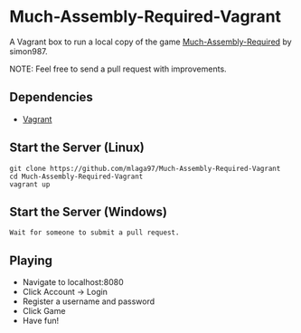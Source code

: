# Much-Assembly-Required-Vagrant
A Vagrant box to run a local copy of the game [Much-Assembly-Required](https://github.com/simon987/Much-Assembly-Required) by simon987.

NOTE: Feel free to send a pull request with improvements.

## Dependencies
* [Vagrant](https://www.vagrantup.com/)

## Start the Server (Linux)
```
git clone https://github.com/mlaga97/Much-Assembly-Required-Vagrant
cd Much-Assembly-Required-Vagrant
vagrant up
```

## Start the Server (Windows)
```
Wait for someone to submit a pull request.
```

## Playing
* Navigate to localhost:8080
* Click Account -> Login
* Register a username and password
* Click Game
* Have fun!
